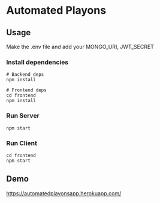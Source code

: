 # Automated Playons

## Usage

Make the .env file and add your MONGO_URI, JWT_SECRET

### Install dependencies

```
# Backend deps
npm install

# Frontend deps
cd frontend
npm install
```

### Run Server

```
npm start
```

### Run Client

```
cd frontend
npm start
```

## Demo

https://automatedplayonsapp.herokuapp.com/
